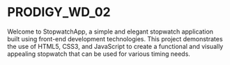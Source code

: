 # PRODIGY_WD_02
Welcome to StopwatchApp, a simple and elegant stopwatch application built using front-end development technologies. This project demonstrates the use of HTML5, CSS3, and JavaScript to create a functional and visually appealing stopwatch that can be used for various timing needs.
